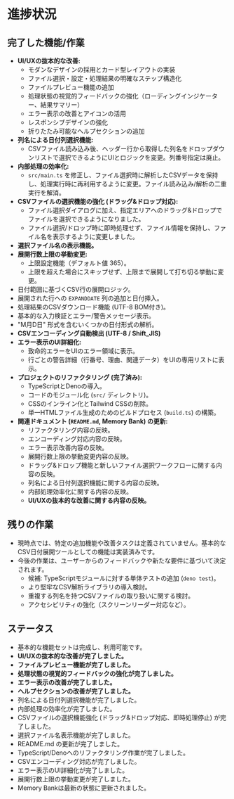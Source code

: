 # 進捗状況

## 完了した機能/作業

- **UI/UXの抜本的な改善:**
  - モダンなデザインの採用とカード型レイアウトの実装
  - ファイル選択・設定・処理結果の明確なステップ構造化
  - ファイルプレビュー機能の追加
  - 処理状態の視覚的フィードバックの強化（ローディングインジケーター、結果サマリー）
  - エラー表示の改善とアイコンの活用
  - レスポンシブデザインの強化
  - 折りたたみ可能なヘルプセクションの追加
- **列名による日付列選択機能:**
  - CSVファイル読み込み後、ヘッダー行から取得した列名をドロップダウンリストで選択できるようにUIとロジックを変更。列番号指定は廃止。
- **内部処理の効率化:**
  - `src/main.ts`
    を修正し、ファイル選択時に解析したCSVデータを保持し、処理実行時に再利用するように変更。ファイル読み込み/解析の二重実行を解消。
- **CSVファイルの選択機能の強化 (ドラッグ&ドロップ対応):**
  - ファイル選択ダイアログに加え、指定エリアへのドラッグ&ドロップでファイルを選択できるようになりました。
  - ファイル選択/ドロップ時に即時処理せず、ファイル情報を保持し、ファイル名を表示するように変更しました。
- **選択ファイル名の表示機能。**
- **展開行数上限の挙動変更:**
  - 上限設定機能（デフォルト値 365）。
  - 上限を超えた場合にスキップせず、上限まで展開して打ち切る挙動に変更。
- 日付範囲に基づくCSV行の展開ロジック。
- 展開された行への `EXPANDDATE` 列の追加と日付挿入。
- 処理結果のCSVダウンロード機能 (UTF-8 BOM付き)。
- 基本的な入力検証とエラー/警告メッセージ表示。
- "M月D日" 形式を含むいくつかの日付形式の解析。
- **CSVエンコーディング自動検出 (UTF-8 / Shift_JIS)**
- **エラー表示のUI詳細化:**
  - 致命的エラーをUIのエラー領域に表示。
  - 行ごとの警告詳細（行番号、理由、関連データ）をUIの専用リストに表示。
- **プロジェクトのリファクタリング (完了済み):**
  - TypeScriptとDenoの導入。
  - コードのモジュール化 (`src/` ディレクトリ)。
  - CSSのインライン化とTailwind CSSの削除。
  - 単一HTMLファイル生成のためのビルドプロセス (`build.ts`) の構築。
- **関連ドキュメント (`README.md`, Memory Bank) の更新:**
  - リファクタリング内容の反映。
  - エンコーディング対応内容の反映。
  - エラー表示改善内容の反映。
  - 展開行数上限の挙動変更内容の反映。
  - ドラッグ&ドロップ機能と新しいファイル選択ワークフローに関する内容の反映。
  - 列名による日付列選択機能に関する内容の反映。
  - 内部処理効率化に関する内容の反映。
  - **UI/UXの抜本的な改善に関する内容の反映。**

## 残りの作業

- 現時点では、特定の追加機能や改善タスクは定義されていません。基本的なCSV日付展開ツールとしての機能は実装済みです。
- 今後の作業は、ユーザーからのフィードバックや新たな要件に基づいて決定されます。
  - 候補: TypeScriptモジュールに対する単体テストの追加 (`deno test`)。
  - より堅牢なCSV解析ライブラリの導入検討。
  - 重複する列名を持つCSVファイルの取り扱いに関する検討。
  - アクセシビリティの強化（スクリーンリーダー対応など）。

## ステータス

- 基本的な機能セットは完成し、利用可能です。
- **UI/UXの抜本的な改善が完了しました。**
- **ファイルプレビュー機能が完了しました。**
- **処理状態の視覚的フィードバックの強化が完了しました。**
- **エラー表示の改善が完了しました。**
- **ヘルプセクションの改善が完了しました。**
- 列名による日付列選択機能が完了しました。
- 内部処理の効率化が完了しました。
- CSVファイルの選択機能強化 (ドラッグ&ドロップ対応、即時処理停止)
  が完了しました。
- 選択ファイル名表示機能が完了しました。
- README.md の更新が完了しました。
- TypeScript/Denoへのリファクタリング作業が完了しました。
- CSVエンコーディング対応が完了しました。
- エラー表示のUI詳細化が完了しました。
- 展開行数上限の挙動変更が完了しました。
- Memory Bankは最新の状態に更新されました。
